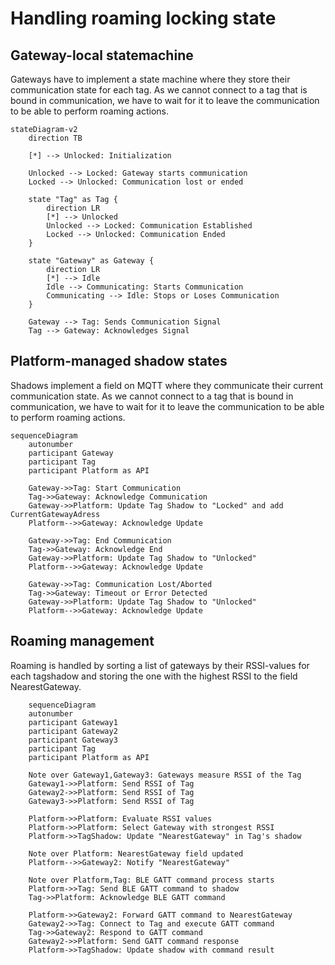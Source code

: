 # Handling roaming locking state
## Gateway-local statemachine
Gateways have to implement a state machine where they store their communication state for each tag. As we cannot connect to a tag that is bound in communication, we have to wait for it to leave the communication to be able to perform roaming actions.
```mermaid
stateDiagram-v2 
    direction TB
    
    [*] --> Unlocked: Initialization
    
    Unlocked --> Locked: Gateway starts communication
    Locked --> Unlocked: Communication lost or ended

    state "Tag" as Tag {
        direction LR
        [*] --> Unlocked
        Unlocked --> Locked: Communication Established
        Locked --> Unlocked: Communication Ended
    }
    
    state "Gateway" as Gateway {
        direction LR
        [*] --> Idle
        Idle --> Communicating: Starts Communication
        Communicating --> Idle: Stops or Loses Communication
    }
    
    Gateway --> Tag: Sends Communication Signal
    Tag --> Gateway: Acknowledges Signal

```

## Platform-managed shadow states
Shadows implement a field on MQTT where they communicate their current communication state. As we cannot connect to a tag that is bound in communication, we have to wait for it to leave the communication to be able to perform roaming actions.
```mermaid
sequenceDiagram
    autonumber
    participant Gateway
    participant Tag
    participant Platform as API

    Gateway->>Tag: Start Communication
    Tag->>Gateway: Acknowledge Communication
    Gateway->>Platform: Update Tag Shadow to "Locked" and add CurrentGatewayAdress
    Platform-->>Gateway: Acknowledge Update

    Gateway->>Tag: End Communication
    Tag->>Gateway: Acknowledge End
    Gateway->>Platform: Update Tag Shadow to "Unlocked"
    Platform-->>Gateway: Acknowledge Update

    Gateway->>Tag: Communication Lost/Aborted
    Tag->>Gateway: Timeout or Error Detected
    Gateway->>Platform: Update Tag Shadow to "Unlocked"
    Platform-->>Gateway: Acknowledge Update
```
## Roaming management
Roaming is handled by sorting a list of gateways by their RSSI-values for each tagshadow and storing the one with the highest RSSI to the field NearestGateway.
```mermaid
    sequenceDiagram
    autonumber
    participant Gateway1
    participant Gateway2
    participant Gateway3
    participant Tag
    participant Platform as API

    Note over Gateway1,Gateway3: Gateways measure RSSI of the Tag
    Gateway1->>Platform: Send RSSI of Tag
    Gateway2->>Platform: Send RSSI of Tag
    Gateway3->>Platform: Send RSSI of Tag

    Platform->>Platform: Evaluate RSSI values
    Platform->>Platform: Select Gateway with strongest RSSI
    Platform->>TagShadow: Update "NearestGateway" in Tag's shadow

    Note over Platform: NearestGateway field updated
    Platform-->>Gateway2: Notify "NearestGateway"

    Note over Platform,Tag: BLE GATT command process starts
    Platform->>Tag: Send BLE GATT command to shadow
    Tag->>Platform: Acknowledge BLE GATT command

    Platform->>Gateway2: Forward GATT command to NearestGateway
    Gateway2->>Tag: Connect to Tag and execute GATT command
    Tag->>Gateway2: Respond to GATT command
    Gateway2->>Platform: Send GATT command response
    Platform->>TagShadow: Update shadow with command result
```

